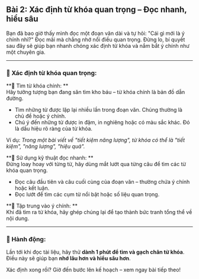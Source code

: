 ## Bài 2: Xác định từ khóa quan trọng – Đọc nhanh, hiểu sâu  

Bạn đã bao giờ thấy mình đọc một đoạn văn dài và tự hỏi: "Cái gì mới là ý chính nhỉ?" Đọc mãi mà chẳng nhớ nổi điều quan trọng. Đừng lo, bí quyết sau đây sẽ giúp bạn nhanh chóng xác định từ khóa và nắm bắt ý chính như một chuyên gia.  

---

### 📌 Xác định từ khóa quan trọng:  

**🔹 Tìm từ khóa chính:  **  
Hãy tưởng tượng bạn đang săn tìm kho báu – từ khóa chính là bản đồ dẫn đường.  
- Tìm những từ được lặp lại nhiều lần trong đoạn văn. Chúng thường là chủ đề hoặc ý chính.  
- Chú ý đến những từ được in đậm, in nghiêng hoặc có màu sắc khác. Đó là dấu hiệu rõ ràng của từ khóa.  

Ví dụ: *Trong một bài viết về "tiết kiệm năng lượng", từ khóa có thể là "tiết kiệm", "năng lượng", "hiệu quả".*  

**🔹 Sử dụng kỹ thuật đọc nhanh:  **  
Đừng loay hoay với từng từ, hãy dùng mắt lướt qua từng câu để tìm các từ khóa quan trọng.  
- Đọc câu đầu tiên và câu cuối cùng của đoạn văn – thường chứa ý chính hoặc kết luận.  
- Đọc lướt để tìm các cụm từ nổi bật hoặc số liệu quan trọng.  

**🔹 Tập trung vào ý chính:  **  
Khi đã tìm ra từ khóa, hãy ghép chúng lại để tạo thành bức tranh tổng thể về nội dung.  

---

### 🚀 Hành động:  

Lần tới khi đọc tài liệu, hãy thử **dành 1 phút để tìm và gạch chân từ khóa**.  
Điều này sẽ giúp bạn **nhớ lâu hơn và hiểu sâu hơn**.  

Xác định xong rồi? Giờ đến bước lên kế hoạch – xem ngay bài tiếp theo!  
